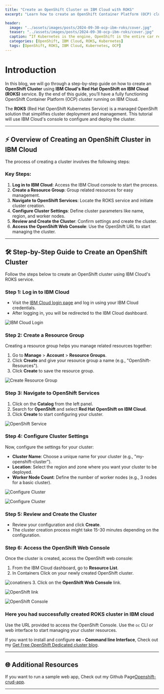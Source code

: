 ```yaml
---
title: "Create an OpenShift Cluster on IBM Cloud with ROKS"
excerpt: "Learn how to create an OpenShift Container Platform (OCP) cluster using IBM's ROKS service, from logging in to the IBM Cloud console to launching the cluster."

header:
  image: "../assets/images/posts/2024-09-30-ocp-ibm-roks/cover.jpg"
  teaser: "../assets/images/posts/2024-09-30-ocp-ibm-roks/cover.jpg"
  caption: “If Kubernetes is the engine, OpenShift is the entire car ready to drive your enterprise applications forward.” — Abdul Rahman
  categories: [OpenShift, IBM Cloud, ROKS, Kubernetes]
  tags: [OpenShift, ROKS, IBM Cloud, Kubernetes, OCP]
---
```


# Introduction

In this blog, we will go through a step-by-step guide on how to create an **OpenShift Cluster** using **IBM Cloud's Red Hat OpenShift on IBM Cloud (ROKS)** service. By the end of this guide, you’ll have a fully functioning OpenShift Container Platform (OCP) cluster running on IBM Cloud.

The **ROKS** (Red Hat OpenShift Kubernetes Service) is a managed OpenShift solution that simplifies cluster deployment and management. This tutorial will use IBM Cloud's console to configure and deploy the cluster.

---

## ⚡ Overview of Creating an OpenShift Cluster in IBM Cloud

The process of creating a cluster involves the following steps:

### Key Steps:
1. **Log in to IBM Cloud**: Access the IBM Cloud console to start the process.
2. **Create a Resource Group**: Group related resources for easy management.
3. **Navigate to OpenShift Services**: Locate the ROKS service and initiate cluster creation.
4. **Configure Cluster Settings**: Define cluster parameters like name, region, and worker nodes.
5. **Review and Create the Cluster**: Confirm settings and create the cluster.
6. **Access the OpenShift Web Console**: Use the OpenShift URL to start managing the cluster.

---

## 🛠️ Step-by-Step Guide to Create an OpenShift Cluster

Follow the steps below to create an OpenShift cluster using IBM Cloud's ROKS service.

### Step 1: Log in to IBM Cloud

- Visit the [IBM Cloud login page](https://cloud.ibm.com/login) and log in using your IBM Cloud credentials.
- After logging in, you will be redirected to the IBM Cloud dashboard.

![IBM Cloud Login](../assets/images/posts/2024-09-30-ocp-ibm-roks/1.jpg)

### Step 2: Create a Resource Group

Creating a resource group helps you manage related resources together:

1. Go to **Manage** > **Account** > **Resource Groups**.
2. Click **Create** and give your resource group a name (e.g., "OpenShift-Resources").
3. Click **Create** to save the resource group.

![Create Resource Group](../assets/images/posts/2024-09-30-ocp-ibm-roks/2.jpg)

### Step 3: Navigate to OpenShift Services

1. Click on the **Catalog** from the left panel.
2. Search for **OpenShift** and select **Red Hat OpenShift on IBM Cloud**.
3. Click **Create** to start configuring your cluster.

![OpenShift Service](../assets/images/posts/2024-09-30-ocp-ibm-roks/3.jpg)

### Step 4: Configure Cluster Settings

Now, configure the settings for your cluster:

- **Cluster Name**: Choose a unique name for your cluster (e.g., "my-openshift-cluster").
- **Location**: Select the region and zone where you want your cluster to be deployed.
- **Worker Node Count**: Define the number of worker nodes (e.g., 3 nodes for a basic cluster).

![Configure Cluster](../assets/images/posts/2024-09-30-ocp-ibm-roks/4.jpg)

![Configure Cluster](../assets/images/posts/2024-09-30-ocp-ibm-roks/5.jpg)


### Step 5: Review and Create the Cluster

- Review your configuration and click **Create**.
- The cluster creation process might take 15-30 minutes depending on the configuration.

### Step 6: Access the OpenShift Web Console

Once the cluster is created, access the OpenShift web console:

1. From the IBM Cloud dashboard, go to **Resource List**.
2. In Containers Click on your newly created OpenShift cluster.

![conatiners](../assets/images/posts/2024-09-30-ocp-ibm-roks/6.jpg)
3. Click on the **OpenShift Web Console** link.

![OpenShift link](../assets/images/posts/2024-09-30-ocp-ibm-roks/7.jpg)

![OpenShift Console](../assets/images/posts/2024-09-30-ocp-ibm-roks/8.jpg)

### Here you had successfully created ROKS cluster in IBM cloud

Use the URL provided to access the OpenShift Console. Use the `oc` CLI or web interface to start managing your cluster resources.

If you want to install and configure **oc - Command line Interface**, Check out my [Get Free OpenShift Dedicated cluster blog](https://abdulrahmanh.com/blog/openshift-dedicated).

---
## 🌐 Additional Resources

If you want to run a sample web app, Check out my Github Page[Openshift-crud-app](https://github.com/Abd-al-RahmanH/Openshift-crud-app).

---
